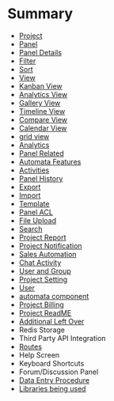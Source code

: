 # Summary

* [Project](README.md)
* [Panel](panel.md)
* [Panel Details](panel-details.md)
* [Filter](filter.md)
* [Sort](sort.md)
* [View](view.md)
* [Kanban View](kanban-view.md)
* [Analytics View](analytics-view.md)
* [Gallery View](gallery-view.md)
* [Timeline View](timeline-view.md)
* [Compare View](compare-view.md)
* [Calendar View](calendar-view.md)
* [grid view](grid-view.md)
* [Analytics](analytics.md)
* [Panel Related](panel-related.md)
* [Automata Features](automata-features.md)
* [Activities](activities.md)
* [Panel History](panel-history.md)
* [Export](export.md)
* [Import](import.md)
* [Template](template.md)
* [Panel ACL](panel-acl.md)
* [File Upload](file-upload.md)
* [Search](search.md)
* [Project Report](project-report.md)
* [Project Notification](project-notification.md)
* [Sales Automation](sales-automation.md)
* [Chat Activity](projectpanel-chat.md)
* [User and Group](user-and-group.md)
* [Project Setting](project-setting.md)
* [User](user.md)
* [automata component](automata-component.md)
* [Project Billing](project-billing.md)
* [Project ReadME](project-readme.md)
* [Additional Left Over](additional-left-over.md)
* Redis Storage
* Third Party API Integration
* [Routes](routes.md)
* Help Screen 
* Keyboard Shortcuts
* Forum/Discussion Panel
* [Data Entry Procedure](data-entry-procedure.md)
* [Libraries being used](libraries-being-used.md)

